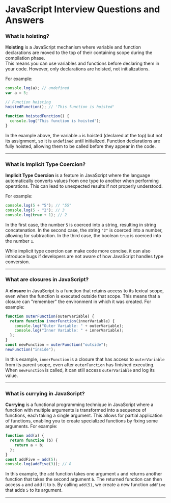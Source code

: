 # JavaScript Interview Questions and Answers

### What is hoisting?

**Hoisting** is a JavaScript mechanism where variable and function declarations are moved to the top of their containing scope during the compilation phase.  
This means you can use variables and functions before declaring them in your code. However, only declarations are hoisted, not initializations.

For example:

```javascript
console.log(a); // undefined
var a = 5;

// Function hoisting
hoistedFunction(); // 'This function is hoisted'

function hoistedFunction() {
  console.log("This function is hoisted");
}
```

In the example above, the variable `a` is hoisted (declared at the top) but not its assignment, so it is `undefined` until initialized. Function declarations are fully hoisted, allowing them to be called before they appear in the code.

---

### What is Implicit Type Coercion?

**Implicit Type Coercion** is a feature in JavaScript where the language automatically converts values from one type to another when performing operations. This can lead to unexpected results if not properly understood.

For example:

```javascript
console.log(5 + "5"); // "55"
console.log(5 - "2"); // 3
console.log(true + 1); // 2
```

In the first case, the number `5` is coerced into a string, resulting in string concatenation. In the second case, the string `"2"` is coerced into a number, allowing for subtraction. In the third case, the boolean `true` is coerced into the number `1`.

While implicit type coercion can make code more concise, it can also introduce bugs if developers are not aware of how JavaScript handles type conversion.

---

### What are closures in JavaScript?

A **closure** in JavaScript is a function that retains access to its lexical scope, even when the function is executed outside that scope. This means that a closure can "remember" the environment in which it was created.
For example:

```javascript
function outerFunction(outerVariable) {
  return function innerFunction(innerVariable) {
    console.log("Outer Variable: " + outerVariable);
    console.log("Inner Variable: " + innerVariable);
  };
}
const newFunction = outerFunction("outside");
newFunction("inside");
```

In this example, `innerFunction` is a closure that has access to `outerVariable` from its parent scope, even after `outerFunction` has finished executing. When `newFunction` is called, it can still access `outerVariable` and log its value.

---

### What is currying in JavaScript?

**Currying** is a functional programming technique in JavaScript where a function with multiple arguments is transformed into a sequence of functions, each taking a single argument. This allows for partial application of functions, enabling you to create specialized functions by fixing some arguments.
For example:

```javascript
function add(a) {
  return function (b) {
    return a + b;
  };
}
const addFive = add(5);
console.log(addFive(3)); // 8
```

In this example, the `add` function takes one argument `a` and returns another function that takes the second argument `b`. The returned function can then access `a` and add it to `b`. By calling `add(5)`, we create a new function `addFive` that adds `5` to its argument.

---
